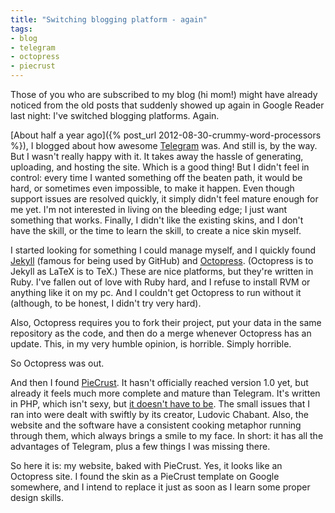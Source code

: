 ```yaml
---
title: "Switching blogging platform - again"
tags:
- blog
- telegram
- octopress
- piecrust
---
```

Those of you who are subscribed to my blog (hi mom!) might have already noticed from the old posts that suddenly showed up again in Google Reader last night: I've switched blogging platforms. Again.

[About half a year ago]({% post_url 2012-08-30-crummy-word-processors %}), I blogged about how awesome [Telegram](https://telegr.am) was. And still is, by the way. But I wasn't really happy with it. It takes away the hassle of generating, uploading, and hosting the site. Which is a good thing! But I didn't feel in control: every time I wanted something off the beaten path, it would be hard, or sometimes even impossible, to make it happen. Even though support issues are resolved quickly, it simply didn't feel mature enough for me yet. I'm not interested in living on the bleeding edge; I just want something that works. Finally, I didn't like the existing skins, and I don't have the skill, or the time to learn the skill, to create a nice skin myself.

I started looking for something I could manage myself, and I quickly found [Jekyll](http://jekyllbootstrap.com/) (famous for being used by GitHub) and [Octopress](http://octopress.org/). (Octopress is to Jekyll as LaTeX is to TeX.) These are nice platforms, but they're written in Ruby. I've fallen out of love with Ruby hard, and I refuse to install RVM or anything like it on my pc. And I couldn't get Octopress to run without it (although, to be honest, I didn't try very hard).

Also, Octopress requires you to fork their project, put your data in the same repository as the code, and then do a merge whenever Octopress has an update. This, in my very humble opinion, is horrible. Simply horrible.

So Octopress was out.

And then I found [PieCrust](http://bolt80.com/piecrust/). It hasn't officially reached version 1.0 yet, but already it feels much more complete and mature than Telegram. It's written in PHP, which isn't sexy, but [it doesn't have to be](http://beust.com/weblog/2011/08/09/i-like-php/). The small issues that I ran into were dealt with swiftly by its creator, Ludovic Chabant. Also, the website and the software have a consistent cooking metaphor running through them, which always brings a smile to my face. In short: it has all the advantages of Telegram, plus a few things I was missing there.

So here it is: my website, baked with PieCrust. Yes, it looks like an Octopress site. I found the skin as a PieCrust template on Google somewhere, and I intend to replace it just as soon as I learn some proper design skills.
